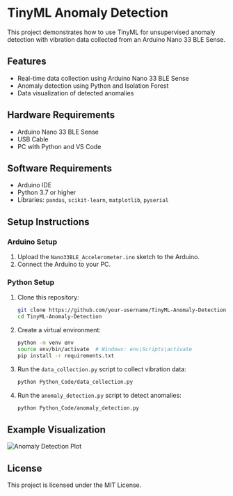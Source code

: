 # TinyML Anomaly Detection

This project demonstrates how to use TinyML for unsupervised anomaly detection with vibration data collected from an Arduino Nano 33 BLE Sense.

## Features
- Real-time data collection using Arduino Nano 33 BLE Sense
- Anomaly detection using Python and Isolation Forest
- Data visualization of detected anomalies

## Hardware Requirements
- Arduino Nano 33 BLE Sense
- USB Cable
- PC with Python and VS Code

## Software Requirements
- Arduino IDE
- Python 3.7 or higher
- Libraries: `pandas`, `scikit-learn`, `matplotlib`, `pyserial`

## Setup Instructions

### Arduino Setup
1. Upload the `Nano33BLE_Accelerometer.ino` sketch to the Arduino.
2. Connect the Arduino to your PC.

### Python Setup
1. Clone this repository:
   ```bash
   git clone https://github.com/your-username/TinyML-Anomaly-Detection.git
   cd TinyML-Anomaly-Detection
   ```
2. Create a virtual environment:
   ```bash
   python -m venv env
   source env/bin/activate  # Windows: env\Scripts\activate
   pip install -r requirements.txt
   ```
3. Run the `data_collection.py` script to collect vibration data:
   ```bash
   python Python_Code/data_collection.py
   ```
4. Run the `anomaly_detection.py` script to detect anomalies:
   ```bash
   python Python_Code/anomaly_detection.py
   ```

## Example Visualization
![Anomaly Detection Plot](example_plot.png)

## License
This project is licensed under the MIT License.
